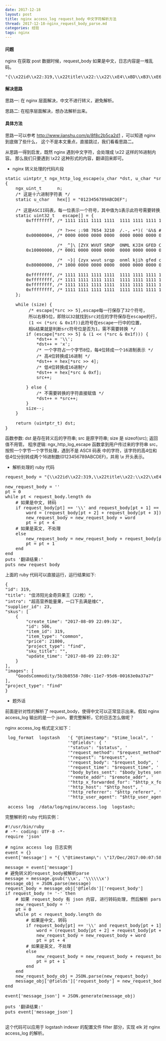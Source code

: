 ```yaml
---
date: 2017-12-18
layout: post
title: nginx access_log request_body 中文字符解析方法
thread: 2017-12-18-nginx_request_body_parse.md
categories: 经验
tags: nginx
---
```


#### 问题

nginx 在获取 post 数据时候，request_body 如果是中文，日志内容是一堆乱码。

<pre>
"{\\x22id\\x22:319,\\x22title\\x22:\\x22\\xE4\\xBD\\xB3\\xE6\\xB2\\x9B\\xE9\\x98\\xB3\\xE5\\x85\\x89\\xE9\\x87\\x91\\xE5\\xA5\\x87\\xE5\\xBC\\x82\\xE6\\x9E\\x9C\\xE7\\x8E\\x8B\\xEF\\xBC\\x8822\\xE6\\x9E\\x9A\\xEF\\xBC\\x89\\x22,\\x22intro\\x22:\\x22\\xE8\\xB6\\x85\\xE9\\xAB\\x98\\xE8\\x90\\xA5\\xE5\\x85\\xBB\\xE8\\x83\\xBD\\xE9\\x87\\x8F\\xE6\\x9E\\x9C\\xEF\\xBC\\x8C\\xE4\\xB8\\x80\\xE5\\x8F\\xA3\\xE4\\xB8\\x8B\\xE5\\x8E\\xBB\\xE6\\xBB\\xA1\\xE6\\x98\\xAF\\xE7\\xBB\\xB4C\\x22,\\x22supplier_id\\x22:23,\\x22skus\\x22:[{\\x22create_time\\x22:\\x222017-08-09 22:09:32\\x22,\\x22id\\x22:506,\\x22item_id\\x22:319,\\x22item_type\\x22:\\x22common\\x22,\\x22price\\x22:21800,\\x22project_type\\x22:\\x22find\\x22,\\x22sku_title\\x22:\\x22\\x22,\\x22update_time\\x22:\\x222017-08-09 22:09:32\\x22}],\\x22images\\x22:[\\x22GoodsCommodity/5b3b8558-7d0c-11e7-95d6-00163e0a37a7\\x22],\\x22project_type\\x22:\\x22find\\x22}"
</pre>


#### 解决思路

思路一: 在 nginx 层面解决，中文不进行转义，避免解析。

思路二: 在程序层面解决，想办法解析出来。


#### 具体方法

思路一可以参考 <http://www.jianshu.com/p/8f8c2b5ca2d1> ，可以知道 nginx 到底做了些什么，
这个不是本文重点，直接跳过，我们看看思路二。

从思路一得到启发，既然 nginx 遇到中文字符，会处理成 \x22 这样的16进制内容。
那么我们只要遇到 \x22 这种形式的内容，翻译回来即可。

* nginx 转义处理的代码片段

<pre>
static uintptr_t ngx_http_log_escape(u_char *dst, u_char *src, size_t size)
{
    ngx_uint_t      n;
    /* 这是十六进制字符表 */
    static u_char   hex[] = "0123456789ABCDEF";

    /* 这是ASCII码表，每一位表示一个符号，其中值为1表示此符号需要转换，值为0表示不需要转换 */
    static uint32_t   escape[] = {
        0xffffffff, /* 1111 1111 1111 1111  1111 1111 1111 1111 */

                    /* ?>=< ;:98 7654 3210  /.-, +*)( '&%$ #"!  */
        0x00000004, /* 0000 0000 0000 0000  0000 0000 0000 0100 */

                    /* _^]\ [ZYX WVUT SRQP  ONML KJIH GFED CBA@ */
        0x10000000, /* 0001 0000 0000 0000  0000 0000 0000 0000 */

                    /*  ~}| {zyx wvut srqp  onml kjih gfed cba` */
        0x80000000, /* 1000 0000 0000 0000  0000 0000 0000 0000 */

        0xffffffff, /* 1111 1111 1111 1111  1111 1111 1111 1111 */
        0xffffffff, /* 1111 1111 1111 1111  1111 1111 1111 1111 */
        0xffffffff, /* 1111 1111 1111 1111  1111 1111 1111 1111 */
        0xffffffff, /* 1111 1111 1111 1111  1111 1111 1111 1111 */
    };
    
    while (size) {
         /* escape[*src >> 5],escape每一行保存了32个符号，
         所以右移5位，即除以32就找到src对应的字符保存在escape的行，
         (1 << (*src & 0x1f))此符号在escape一行中的位置，
         相&结果就是判断src符号位是否为1，需不需要转换 */
        if (escape[*src >> 5] & (1 << (*src & 0x1f))) {
            *dst++ = '\\';
            *dst++ = 'x';
            /* 一个字符占一个字节8位，每4位转成一个16进制表示 */
            /* 高4位转换成16进制 */
            *dst++ = hex[*src >> 4];
            /* 低4位转换成16进制*/
            *dst++ = hex[*src & 0xf];
            src++;

        } else {
            /* 不需要转换的字符直接赋值 */
            *dst++ = *src++;
        }
        size--;
    }

    return (uintptr_t) dst;
}
</pre>

函数参数: dst 是存在转义后的字符串; src 是原字符串; size 是 sizeof(src); 返回值不用管。
程序逻辑: 
ngx_http_log_escape 函数拿到用户传过来的字符串 src，按照一个字节一个字节处理，遇到不是 ASCII 码表
中的字符，该字符的高4位和低4位分别转成两个16进制数(0123456789ABCDEF)，并用 \x 开头表示。



* 解析处理的 ruby 代码

<pre>
request_body = "{\\x22id\\x22:319,\\x22title\\x22:\\x22\\xE4\\xBD\\xB3\\xE6\\xB2\\x9B\\xE9\\x98\\xB3\\xE5\\x85\\x89\\xE9\\x87\\x91\\xE5\\xA5\\x87\\xE5\\xBC\\x82\\xE6\\x9E\\x9C\\xE7\\x8E\\x8B\\xEF\\xBC\\x8822\\xE6\\x9E\\x9A\\xEF\\xBC\\x89\\x22,\\x22intro\\x22:\\x22\\xE8\\xB6\\x85\\xE9\\xAB\\x98\\xE8\\x90\\xA5\\xE5\\x85\\xBB\\xE8\\x83\\xBD\\xE9\\x87\\x8F\\xE6\\x9E\\x9C\\xEF\\xBC\\x8C\\xE4\\xB8\\x80\\xE5\\x8F\\xA3\\xE4\\xB8\\x8B\\xE5\\x8E\\xBB\\xE6\\xBB\\xA1\\xE6\\x98\\xAF\\xE7\\xBB\\xB4C\\x22,\\x22supplier_id\\x22:23,\\x22skus\\x22:[{\\x22create_time\\x22:\\x222017-08-09 22:09:32\\x22,\\x22id\\x22:506,\\x22item_id\\x22:319,\\x22item_type\\x22:\\x22common\\x22,\\x22price\\x22:21800,\\x22project_type\\x22:\\x22find\\x22,\\x22sku_title\\x22:\\x22\\x22,\\x22update_time\\x22:\\x222017-08-09 22:09:32\\x22}],\\x22images\\x22:[\\x22GoodsCommodity/5b3b8558-7d0c-11e7-95d6-00163e0a37a7\\x22],\\x22project_type\\x22:\\x22find\\x22}"

new_request_body = ''
pt = 0
while pt < request_body.length do
    # 如果是中文, 转码
    if request_body[pt] == '\\' and request_body[pt + 1] == 'x' then
        word = (request_body[pt + 2] + request_body[pt + 3]).to_i(16).chr
        new_request_body = new_request_body + word
        pt = pt + 4
    # 如果是英文, 不处理
    else
        new_request_body = new_request_body + request_body[pt]
        pt = pt + 1
    end
end
puts '翻译结果:'
puts new_request_body
</pre>

上面的 ruby 代码可以直接运行，运行结果如下:

<pre>
{
"id": 319,
"title": "佳沛阳光金奇异果王（22枚）",
"intro": "超高营养能量果，一口下去满是维C",
"supplier_id": 23,
"skus": [
    {
        "create_time": "2017-08-09 22:09:32",
        "id": 506,
        "item_id": 319,
        "item_type": "common",
        "price": 21800,
        "project_type": "find",
        "sku_title": "",
        "update_time": "2017-08-09 22:09:32"
    }
],
"images": [
    "GoodsCommodity/5b3b8558-7d0c-11e7-95d6-00163e0a37a7"
],
"project_type": "find"
}
</pre>


* 题外话

前面是针对性的解析了 request_body，使得中文可以正常显示出来。假如 nginx access_log 输出的是一个 json，要完整解析，它的日志怎么做呢？

nginx access_log 格式定义如下：
<pre>
 log_format  logstash   '{ "@timestamp": "$time_local", '
                        '"@fields": { '
                        '"status": "$status", '
                        '"request_method": "$request_method", '
                        '"request": "$request", '
                        '"request_body": "$request_body", '
                        '"request_time": "$request_time", '
                        '"body_bytes_sent": "$body_bytes_sent", '
                        '"remote_addr": "$remote_addr", '
                        '"http_x_forwarded_for": "$http_x_forwarded_for", '
                        '"http_host": "$http_host", '
                        '"http_referrer": "$http_referer", '
                        '"http_user_agent": "$http_user_agent" } }';   

 access_log  /data/log/nginx/access.log  logstash;
</pre>
 
完整解析的 ruby 代码实例：
 
<pre>
#!/usr/bin/ruby
# -*- coding: UTF-8 -*-
require 'json'

# nginx access log 日志实例
event = {}
event['message'] = "{ \"@timestamp\": \"17/Dec/2017:00:07:58 +0800\", \"@fields\": { \"status\": \"200\", \"request\": \"POST /api/m/item/add_edit?time=1513440478479 HTTP/1.1\",  \"request_body\": \"{\\x22id\\x22:319,\\x22title\\x22:\\x22\\xE4\\xBD\\xB3\\xE6\\xB2\\x9B\\xE9\\x98\\xB3\\xE5\\x85\\x89\\xE9\\x87\\x91\\xE5\\xA5\\x87\\xE5\\xBC\\x82\\xE6\\x9E\\x9C\\xE7\\x8E\\x8B\\xEF\\xBC\\x8822\\xE6\\x9E\\x9A\\xEF\\xBC\\x89\\x22,\\x22intro\\x22:\\x22\\xE8\\xB6\\x85\\xE9\\xAB\\x98\\xE8\\x90\\xA5\\xE5\\x85\\xBB\\xE8\\x83\\xBD\\xE9\\x87\\x8F\\xE6\\x9E\\x9C\\xEF\\xBC\\x8C\\xE4\\xB8\\x80\\xE5\\x8F\\xA3\\xE4\\xB8\\x8B\\xE5\\x8E\\xBB\\xE6\\xBB\\xA1\\xE6\\x98\\xAF\\xE7\\xBB\\xB4C\\x22,\\x22supplier_id\\x22:23,\\x22skus\\x22:[{\\x22create_time\\x22:\\x222017-08-09 22:09:32\\x22,\\x22id\\x22:506,\\x22item_id\\x22:319,\\x22item_type\\x22:\\x22common\\x22,\\x22price\\x22:21800,\\x22project_type\\x22:\\x22find\\x22,\\x22sku_title\\x22:\\x22\\x22,\\x22update_time\\x22:\\x222017-08-09 22:09:32\\x22}],\\x22images\\x22:[\\x22GoodsCommodity/5b3b8558-7d0c-11e7-95d6-00163e0a37a7\\x22],\\x22project_type\\x22:\\x22find\\x22}\", \"request_time\": \"0.041\", \"body_bytes_sent\": \"702\", \"remote_addr\": \"100.120.141.124\", \"http_x_forwarded_for\": \"-\", \"http_host\": \"api.dev.domain.com\", \"http_referrer\": \"https://test.dev.domain.com/\", \"http_user_agent\": \"Mozilla/5.0 (Macintosh; Intel Mac OS X 10_12_5) AppleWebKit/603.2.4 (KHTML, like Gecko) Version/10.1.1 Safari/603.2.4\" } }"

message = event['message']
# 避免转义的request_body被解析parse
message = message.gsub('\\x', '\\\\\\x')
message_obj = JSON.parse(message)
request_body = message_obj['@fields']['request_body']
if request_body != '-' then
    # 如果 request_body 有 json 内容, 进行转码处理, 然后解析 parse
    new_request_body = ''
    pt = 0
    while pt < request_body.length do
        # 如果是中文, 转码
        if request_body[pt] == '\\' and request_body[pt + 1] == 'x' then
            word = (request_body[pt + 2] + request_body[pt + 3]).to_i(16).chr
            new_request_body = new_request_body + word
            pt = pt + 4
        # 如果是英文, 不处理
        else
            new_request_body = new_request_body + request_body[pt]
            pt = pt + 1
        end
    end
    new_request_body_obj = JSON.parse(new_request_body)
    message_obj['@fields']['request_body'] = new_request_body_obj
end
    
event['message_json'] = JSON.generate(message_obj)

puts '翻译结果:'
puts event['message_json']

</pre>

这个代码可以应用于 logstash indexer 的配置文件 filter 部分，实现 elk 对 nginx access_log 的解析。
